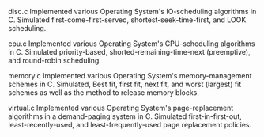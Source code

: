 disc.c
  Implemented various Operating System's IO-scheduling algorithms in C.
  Simulated first-come-first-served, shortest-seek-time-first, and LOOK scheduling.

cpu.c
  Implemented various Operating System's CPU-scheduling algorithms in C.
  Simulated priority-based, shorted-remaining-time-next (preemptive), and round-robin scheduling.

memory.c
  Implemented various Operating System's memory-management schemes in C.
  Simulated, Best fit, first fit, next fit, and worst (largest) fit schemes as well as the method to release memory blocks.

virtual.c
  Implemented various Operating System's page-replacement algorithms in a demand-paging system in C.
  Simulated first-in-first-out, least-recently-used, and least-frequently-used page replacement policies.
